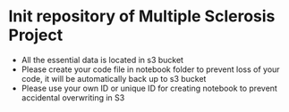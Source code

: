 # Init repository of Multiple Sclerosis Project
* All the essential data is located in s3 bucket
* Please create your code file in notebook folder to prevent loss of your code, it will be automatically back up to s3 bucket
* Please use your own ID or unique ID for creating notebook to prevent accidental overwriting in S3